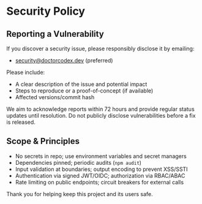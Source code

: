 # Security Policy

## Reporting a Vulnerability

If you discover a security issue, please responsibly disclose it by emailing:

- security@doctorcodex.dev (preferred)

Please include:

- A clear description of the issue and potential impact
- Steps to reproduce or a proof-of-concept (if available)
- Affected versions/commit hash

We aim to acknowledge reports within 72 hours and provide regular status updates until resolution. Do not publicly disclose vulnerabilities before a fix is released.

## Scope & Principles

- No secrets in repo; use environment variables and secret managers
- Dependencies pinned; periodic audits (`npm audit`)
- Input validation at boundaries; output encoding to prevent XSS/SSTI
- Authentication via signed JWT/OIDC; authorization via RBAC/ABAC
- Rate limiting on public endpoints; circuit breakers for external calls

Thank you for helping keep this project and its users safe.
